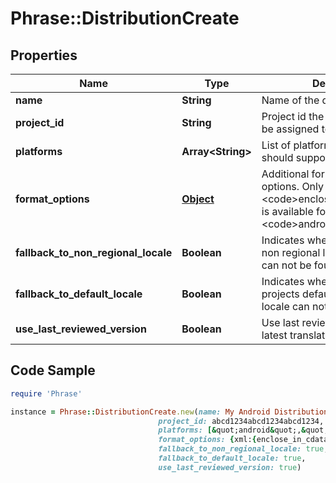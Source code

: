 # Phrase::DistributionCreate

## Properties

Name | Type | Description | Notes
------------ | ------------- | ------------- | -------------
**name** | **String** | Name of the distribution | [optional] 
**project_id** | **String** | Project id the distribution should be assigned to. | [optional] 
**platforms** | **Array&lt;String&gt;** | List of platforms the distribution should support. | [optional] 
**format_options** | [**Object**](.md) | Additional formatting and render options. Only &lt;code&gt;enclose_in_cdata&lt;/code&gt; is available for platform &lt;code&gt;android&lt;/code&gt;. | [optional] 
**fallback_to_non_regional_locale** | **Boolean** | Indicates whether to fallback to non regional locale when locale can not be found | [optional] 
**fallback_to_default_locale** | **Boolean** | Indicates whether to fallback to projects default locale when locale can not be found | [optional] 
**use_last_reviewed_version** | **Boolean** | Use last reviewed instead of latest translation in a project | [optional] 

## Code Sample

```ruby
require 'Phrase'

instance = Phrase::DistributionCreate.new(name: My Android Distribution,
                                 project_id: abcd1234abcd1234abcd1234,
                                 platforms: [&quot;android&quot;,&quot;ios&quot;],
                                 format_options: {xml:{enclose_in_cdata:&#39;1&#39;}},
                                 fallback_to_non_regional_locale: true,
                                 fallback_to_default_locale: true,
                                 use_last_reviewed_version: true)
```


